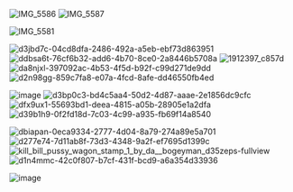![IMG_5586](https://github.com/user-attachments/assets/d37a7ebf-816d-4dee-9e22-709e8046acfa)
![IMG_5587](https://github.com/user-attachments/assets/d564f681-75e9-4e50-ab2c-6a01f2902693)

![IMG_5581](https://github.com/user-attachments/assets/943afab3-1247-4f73-ae59-8c84bc9ef895)

![d3jbd7c-04cd8dfa-2486-492a-a5eb-ebf73d863951](https://github.com/user-attachments/assets/ceb5d88f-47b9-4a0f-b6d9-3025a2b26175)
![ddbsa6t-76cf6b32-add6-4b70-8ce0-2a8446b5708a](https://github.com/user-attachments/assets/51279009-5529-4c08-9627-6f6afb797d20)
![1912397_c857d](https://github.com/user-attachments/assets/b10d7c1d-8b44-4d9a-9d98-66473a4b04d1)
![da8njxl-397092ac-4b53-4f5d-b92f-c99d271de9dd](https://github.com/user-attachments/assets/5d3cc3d6-8625-40e1-9ec0-034d622fa180)
![d2n98gg-859c7fa8-e07a-4fcd-8afe-dd46550fb4ed](https://github.com/user-attachments/assets/5addaec4-791a-442d-95f7-692433af7c13)



![image](https://github.com/user-attachments/assets/93aa5a0c-a82f-4b41-854f-c6a7b4eb5b71)
![d3bp0c3-bd4c5aa4-50d2-4d87-aaae-2e1856dc9cfc](https://github.com/user-attachments/assets/11d59d9a-a2df-4de7-931e-820b20e53d1d)
![dfx9ux1-55693bd1-deea-4815-a05b-28905e1a2dfa](https://github.com/user-attachments/assets/1784a3fa-5273-4be2-be43-7d5a043e4448)
![d39b1h9-0f2fd18d-7c03-4c99-a935-fb69f14a8540](https://github.com/user-attachments/assets/ffb671fd-04b2-4243-bca3-cc5a5d9c03a6)

![dbiapan-0eca9334-2777-4d04-8a79-274a89e5a701](https://github.com/user-attachments/assets/77e6847a-d612-4737-898d-c248f717e3ca)
![d277e74-7d11ab8f-73d3-4348-9a2f-ef7695d1399c](https://github.com/user-attachments/assets/a1161b81-e45e-4ea9-b782-7fb044063e73)
![kill_bill_pussy_wagon_stamp_1_by_da__bogeyman_d35zeps-fullview](https://github.com/user-attachments/assets/1d56a2ec-5e4f-44e0-8cf8-9abb8911ccd5)
![d1n4mmc-42c0f807-b7cf-431f-bcd9-a6a354d33936](https://github.com/user-attachments/assets/5582272a-5acd-4616-bd23-2eaca099e969)


![image](https://github.com/user-attachments/assets/e8c765ea-7a08-4608-bd6c-b03ad601b9b6)






<!--
**sweetandkindgirl/sweetandkindgirl** is a ✨ _special_ ✨ repository because its `README.md` (this file) appears on your GitHub profile.

Here are some ideas to get you started:

- 🔭 I’m currently working on ...
- 🌱 I’m currently learning ...
- 👯 I’m looking to collaborate on ...
- 🤔 I’m looking for help with ...
- 💬 Ask me about ...
- 📫 How to reach me: ...
- 😄 Pronouns: ...
- ⚡ Fun fact: ...
-->
